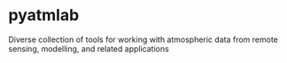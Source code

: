 pyatmlab
========

Diverse collection of tools for working with atmospheric data from remote sensing, modelling, and related applications
